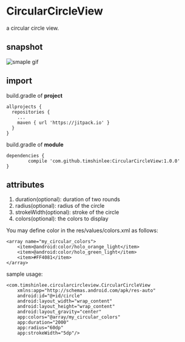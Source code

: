 # CircularCircleView
a circular circle view.
## snapshot
![smaple gif](https://github.com/timshinlee/CircularCircleView/blob/master/app/snapshot/loading.gif)
## import
build.gradle of <b>project</b>
```
allprojects {
  repositories {
    ...
    maven { url 'https://jitpack.io' }
  }
}
```
build.gradle of <b>module</b>
```
dependencies {
        compile 'com.github.timshinlee:CircularCircleView:1.0.0'
}
```
## attributes
1. duration(optional):     duration of two rounds
2. radius(optional):       radius of the circle
3. strokeWidth(optional):  stroke of the circle
4. colors(optional):       the colors to display

You may define color in the res/values/colors.xml as follows:
```
<array name="my_circular_colors">
    <item>@android:color/holo_orange_light</item>
    <item>@android:color/holo_green_light</item>
    <item>#FF4081</item>
</array>
```
sample usage:
```
<com.timshinlee.circularcircleview.CircularCircleView
    xmlns:app="http://schemas.android.com/apk/res-auto"
    android:id="@+id/circle"
    android:layout_width="wrap_content"
    android:layout_height="wrap_content"
    android:layout_gravity="center"
    app:colors="@array/my_circular_colors"
    app:duration="2000"
    app:radius="60dp"
    app:strokeWidth="5dp"/>
```
